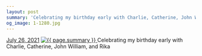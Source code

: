 ```yaml
---
layout: post
summary: 'Celebrating my birthday early with Charlie, Catherine, John William, and Rika'
og_image: 1-1280.jpg
---
```


<p>
  <time>
    <a href="/1">July 26, 2021</a>
  </time>
  <a href="/1">
    <img src="{{ site.assets_url }}/1-640.jpg" srcset="{{ site.assets_url }}/1-320.jpg 320w, {{ site.assets_url }}/1-640.jpg 640w, {{ site.assets_url }}/1-960.jpg 960w, {{ site.assets_url }}/1-1280.jpg 1280w" sizes="(min-width: 700px) 50vw, calc(100vw - 2rem)" alt="{{ page.summary }}" />
  </a>
  <span>Celebrating my birthday early with Charlie, Catherine, John William, and Rika</span>
</p>
